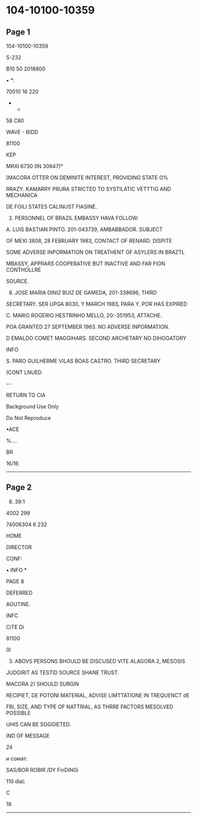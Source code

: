 # 104-10100-10359

## Page 1

104-10100-10359

S-232

B10 50 2018800

• *:

70010 16 220

* *

58 C80

WAVE - BIDD

81100

KEP

MRXI 6730 (IN 30947)°

[MACORA OTTER ON DEMINITE INTEREST, PROVIDING STATE O%

RRAZY. KAMARRY PRURA STRICTED TO SYSTILATIC VETTTIG AND MECHANICA

DE FOILI STATES CALINUST FIASINE.

2. PERSONNEL OF BRAZIL EMBASSY HAVA FOLLOW:

A. LUIS BASTIAN PINTO. 201-043739, AMBABBADOR. SUBJECT

OF MEXI 3808, 28 FEBRUARY 1983, CONTACT OF RENARD. DISPITE

SOME ADVERSE INPORMATION ON TREATHENT OF ASYLERS IN BRAZTL

MBASSY, APPRARS COOPERATIVE BUT INACTIVE AND FAR FION CONTHOLLRE

SOURCE.

8. JOSE MARIA DINIZ BUIZ DE GAMEDA, 201-338696, THIRD

SECRETARY. SER UPGA 8030, Y MARCH 1983, PARA Y. POR HAS EXPIRED

C. MARIO ROGERIO HESTRINHO MELLO, 20:-351953, ATTACHE.

POA GRANTED 27 SEPTEMBER 1963. NO ADVERSE INPORMATION.

D EMALDO COMET MAGGIHARS. SECOND ARCHETARY NO DIHOGATORY

INFO

S. PARO GUILHERME VILAS BOAS CASTRO. THIRD SECRETARY

(CONT LNUED

--

RETURN TO CIA

Background Use Only

Do Not Reproduce

•ACE

%....

BR

16/16

---

## Page 2

8. 39:1

4002 299

74006304 6 232

HOME

DIRECTOR

CONF:

• INFO *

PAGE 8

DEFERRED

AOUTINE.

INFC

CiTE Di

81100

0l

3. ABOVS PERSONS BHOULD BE DISCUSED VITE ALAGORA 2, MESOSIS

JUDGIRIT AS TESTID SOURCE SHANE TRUST.

MACORA 2) SHOULD SURGIN

RECIPIET, DE POTONI MATERIAL, ADVISE LIMTTATIONE IN TREQUENCT dE

FBI, SIZE, AND TYPE OF NATTRIAL, AS THRRE FACTORS MESOLVED POSSIBLE

UHIS CAN BE SOGGIETED.

IND OF MESSAGE

24

и сомат:

SAS/BOR ROBIR /DY FinDiNGi

110 dial;

C

18

---

